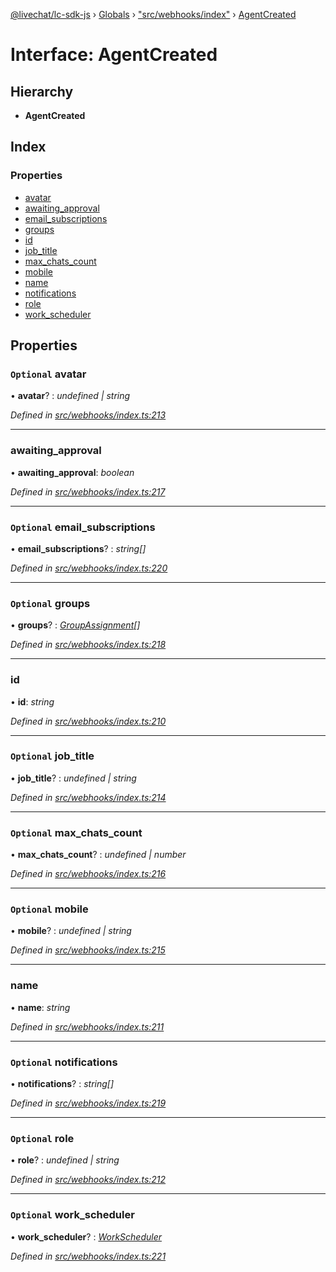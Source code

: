 [@livechat/lc-sdk-js](../README.md) › [Globals](../globals.md) › ["src/webhooks/index"](../modules/_src_webhooks_index_.md) › [AgentCreated](_src_webhooks_index_.agentcreated.md)

# Interface: AgentCreated

## Hierarchy

* **AgentCreated**

## Index

### Properties

* [avatar](_src_webhooks_index_.agentcreated.md#optional-avatar)
* [awaiting_approval](_src_webhooks_index_.agentcreated.md#awaiting_approval)
* [email_subscriptions](_src_webhooks_index_.agentcreated.md#optional-email_subscriptions)
* [groups](_src_webhooks_index_.agentcreated.md#optional-groups)
* [id](_src_webhooks_index_.agentcreated.md#id)
* [job_title](_src_webhooks_index_.agentcreated.md#optional-job_title)
* [max_chats_count](_src_webhooks_index_.agentcreated.md#optional-max_chats_count)
* [mobile](_src_webhooks_index_.agentcreated.md#optional-mobile)
* [name](_src_webhooks_index_.agentcreated.md#name)
* [notifications](_src_webhooks_index_.agentcreated.md#optional-notifications)
* [role](_src_webhooks_index_.agentcreated.md#optional-role)
* [work_scheduler](_src_webhooks_index_.agentcreated.md#optional-work_scheduler)

## Properties

### `Optional` avatar

• **avatar**? : *undefined | string*

*Defined in [src/webhooks/index.ts:213](https://github.com/livechat/lc-sdk-js/blob/04572ce/src/webhooks/index.ts#L213)*

___

###  awaiting_approval

• **awaiting_approval**: *boolean*

*Defined in [src/webhooks/index.ts:217](https://github.com/livechat/lc-sdk-js/blob/04572ce/src/webhooks/index.ts#L217)*

___

### `Optional` email_subscriptions

• **email_subscriptions**? : *string[]*

*Defined in [src/webhooks/index.ts:220](https://github.com/livechat/lc-sdk-js/blob/04572ce/src/webhooks/index.ts#L220)*

___

### `Optional` groups

• **groups**? : *[GroupAssignment](_src_webhooks_index_.groupassignment.md)[]*

*Defined in [src/webhooks/index.ts:218](https://github.com/livechat/lc-sdk-js/blob/04572ce/src/webhooks/index.ts#L218)*

___

###  id

• **id**: *string*

*Defined in [src/webhooks/index.ts:210](https://github.com/livechat/lc-sdk-js/blob/04572ce/src/webhooks/index.ts#L210)*

___

### `Optional` job_title

• **job_title**? : *undefined | string*

*Defined in [src/webhooks/index.ts:214](https://github.com/livechat/lc-sdk-js/blob/04572ce/src/webhooks/index.ts#L214)*

___

### `Optional` max_chats_count

• **max_chats_count**? : *undefined | number*

*Defined in [src/webhooks/index.ts:216](https://github.com/livechat/lc-sdk-js/blob/04572ce/src/webhooks/index.ts#L216)*

___

### `Optional` mobile

• **mobile**? : *undefined | string*

*Defined in [src/webhooks/index.ts:215](https://github.com/livechat/lc-sdk-js/blob/04572ce/src/webhooks/index.ts#L215)*

___

###  name

• **name**: *string*

*Defined in [src/webhooks/index.ts:211](https://github.com/livechat/lc-sdk-js/blob/04572ce/src/webhooks/index.ts#L211)*

___

### `Optional` notifications

• **notifications**? : *string[]*

*Defined in [src/webhooks/index.ts:219](https://github.com/livechat/lc-sdk-js/blob/04572ce/src/webhooks/index.ts#L219)*

___

### `Optional` role

• **role**? : *undefined | string*

*Defined in [src/webhooks/index.ts:212](https://github.com/livechat/lc-sdk-js/blob/04572ce/src/webhooks/index.ts#L212)*

___

### `Optional` work_scheduler

• **work_scheduler**? : *[WorkScheduler](../modules/_src_webhooks_index_.md#workscheduler)*

*Defined in [src/webhooks/index.ts:221](https://github.com/livechat/lc-sdk-js/blob/04572ce/src/webhooks/index.ts#L221)*
